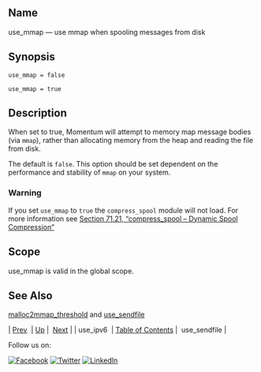 <a name="conf.ref.use_mmap"></a>
## Name

use_mmap — use mmap when spooling messages from disk

## Synopsis

`use_mmap = false`

`use_mmap = true`

<a name="idp27323168"></a>
## Description

When set to true, Momentum will attempt to memory map message bodies (via `mmap`), rather than allocating memory from the heap and reading the file from disk.

The default is `false`. This option should be set dependent on the performance and stability of `mmap` on your system.

### Warning

If you set `use_mmap` to `true` the `compress_spool` module will not load. For more information see [Section 71.21, “compress_spool – Dynamic Spool Compression”](modules.compress_spool.php "71.21. compress_spool – Dynamic Spool Compression")

<a name="idp27329808"></a>
## Scope

use_mmap is valid in the global scope.

<a name="idp27331632"></a>
## See Also

[malloc2mmap_threshold](conf.ref.malloc2mmap_threshold.php "malloc2mmap_threshold") and [use_sendfile](conf.ref.use_sendfile.php "use_sendfile")

| [Prev](conf.ref.use_ipv6.php)  | [Up](config.options.ref.php) |  [Next](conf.ref.use_sendfile.php) |
| use_ipv6  | [Table of Contents](index.php) |  use_sendfile |

Follow us on:

[![Facebook](https://support.messagesystems.com/images/icon-facebook.png)](http://www.facebook.com/messagesystems) [![Twitter](https://support.messagesystems.com/images/icon-twitter.png)](http://twitter.com/#!/MessageSystems) [![LinkedIn](https://support.messagesystems.com/images/icon-linkedin.png)](http://www.linkedin.com/company/message-systems)